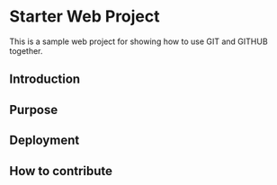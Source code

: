 # Starter Web Project

This is a sample web project for 
showing how to use GIT and GITHUB together.

## Introduction

## Purpose

## Deployment

## How to contribute